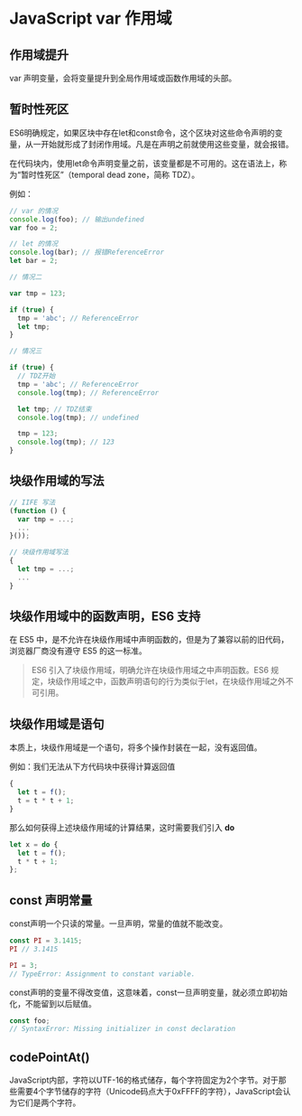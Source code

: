 # JavaScript var 作用域


## 作用域提升

var 声明变量，会将变量提升到全局作用域或函数作用域的头部。

## 暂时性死区

ES6明确规定，如果区块中存在let和const命令，这个区块对这些命令声明的变量，从一开始就形成了封闭作用域。凡是在声明之前就使用这些变量，就会报错。

在代码块内，使用let命令声明变量之前，该变量都是不可用的。这在语法上，称为“暂时性死区”（temporal dead zone，简称 TDZ）。

例如：

```js
// var 的情况
console.log(foo); // 输出undefined
var foo = 2;

// let 的情况
console.log(bar); // 报错ReferenceError
let bar = 2;

// 情况二

var tmp = 123;

if (true) {
  tmp = 'abc'; // ReferenceError
  let tmp;
}

// 情况三

if (true) {
  // TDZ开始
  tmp = 'abc'; // ReferenceError
  console.log(tmp); // ReferenceError

  let tmp; // TDZ结束
  console.log(tmp); // undefined

  tmp = 123;
  console.log(tmp); // 123
}
```

## 块级作用域的写法

```js
// IIFE 写法
(function () {
  var tmp = ...;
  ...
}());

// 块级作用域写法
{
  let tmp = ...;
  ...
}
```

## 块级作用域中的函数声明，ES6 支持

在 ES5 中，是不允许在块级作用域中声明函数的，但是为了兼容以前的旧代码，浏览器厂商没有遵守 ES5 的这一标准。

> ES6 引入了块级作用域，明确允许在块级作用域之中声明函数。ES6 规定，块级作用域之中，函数声明语句的行为类似于let，在块级作用域之外不可引用。

## 块级作用域是语句

本质上，块级作用域是一个语句，将多个操作封装在一起，没有返回值。

例如：我们无法从下方代码块中获得计算返回值

```js
{
  let t = f();
  t = t * t + 1;
}
```

那么如何获得上述块级作用域的计算结果，这时需要我们引入 **do**

```js
let x = do {
  let t = f();
  t * t + 1;
};
```

## const 声明常量

const声明一个只读的常量。一旦声明，常量的值就不能改变。

```js
const PI = 3.1415;
PI // 3.1415

PI = 3;
// TypeError: Assignment to constant variable.
```

const声明的变量不得改变值，这意味着，const一旦声明变量，就必须立即初始化，不能留到以后赋值。

```js
const foo;
// SyntaxError: Missing initializer in const declaration
```

## codePointAt()

JavaScript内部，字符以UTF-16的格式储存，每个字符固定为2个字节。对于那些需要4个字节储存的字符（Unicode码点大于0xFFFF的字符），JavaScript会认为它们是两个字符。
